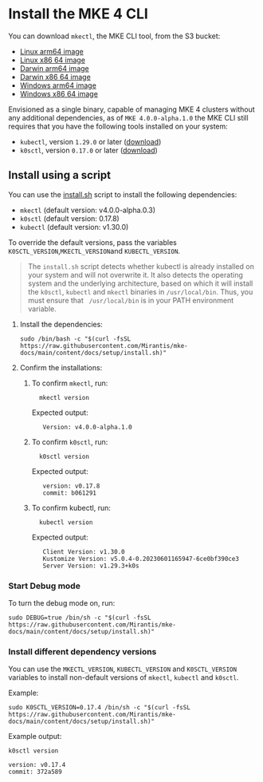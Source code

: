 # Install the MKE 4 CLI

You can download `mkectl`, the MKE CLI tool, from the S3 bucket:

- [Linux arm64 image](https://s3.us-east-2.amazonaws.com/packages-stage-mirantis.com/v4.0.0-alpha1.0/mkectl_linux_arm64.tar.gz)
- [Linux x86 64 image](https://s3.us-east-2.amazonaws.com/packages-stage-mirantis.com/v4.0.0-alpha1.0/mkectl_linux_x86_64.tar.gz)
- [Darwin arm64 image](https://s3.us-east-2.amazonaws.com/packages-stage-mirantis.com/v4.0.0-alpha1.0/mkectl_darwin_arm64.tar.gz)
- [Darwin x86 64 image](https://s3.us-east-2.amazonaws.com/packages-stage-mirantis.com/v4.0.0-alpha1.0/mkectl_darwin_x86_64.tar.gz)
- [Windows arm64 image](https://s3.us-east-2.amazonaws.com/packages-stage-mirantis.com/v4.0.0-alpha1.0/mkectl_windows_arm64.zip)
- [Windows x86 64 image](https://s3.us-east-2.amazonaws.com/packages-stage-mirantis.com/v4.0.0-alpha1.0/mkectl_windows_x86_64.zip)

Envisioned as a single binary, capable of managing MKE 4 clusters without any
additional dependencies, as of `MKE 4.0.0-alpha.1.0` the MKE CLI still requires
that you have the following tools installed on your system:

- `kubectl`, version `1.29.0` or later ([download](https://kubernetes.io/docs/tasks/tools/#kubectl))
- `k0sctl`, version `0.17.0` or later
  ([download](https://github.com/k0sproject/k0sctl/releases))

## Install using a script

You can use the [install.sh](../install.sh) script to install the following
dependencies:

- `mkectl` (default version: v4.0.0-alpha.0.3)
- `k0sctl` (default version: 0.17.8)
- `kubectl` (default version: v1.30.0)

To override the default versions, pass the variables `K0SCTL_VERSION`,`MKECTL_VERSION`and `KUBECTL_VERSION`.

>The `install.sh` script detects whether kubectl is already installed on your
>system and will not overwrite it. It also detects the operating system and the
>underlying architecture, based on which it will install the `k0sctl`, `kubectl`
 and `mkectl` binaries in `/usr/local/bin`. Thus, you must ensure that
` /usr/local/bin` is in your PATH environment variable.

1. Install the dependencies:

   ```shell
   sudo /bin/bash -c "$(curl -fsSL https://raw.githubusercontent.com/Mirantis/mke-docs/main/content/docs/setup/install.sh)"
    ```
3. Confirm the installations:

   1. To confirm `mkectl`, run:

      ```shell
        mkectl version
      ```
      Expected output:
      ```shell
         Version: v4.0.0-alpha.1.0
       ```
   2. To confirm `k0sctl`, run:
       ```shell
         k0sctl version
       ```
      Expected output:
      ```shell
         version: v0.17.8
         commit: b061291
       ```
   3. To confirm kubectl, run:
       ```shell
         kubectl version
       ```
      Expected output:
      ```shell
         Client Version: v1.30.0
         Kustomize Version: v5.0.4-0.20230601165947-6ce0bf390ce3
         Server Version: v1.29.3+k0s
       ```

### Start Debug mode
To turn the debug mode on, run:
```shell
sudo DEBUG=true /bin/sh -c "$(curl -fsSL https://raw.githubusercontent.com/Mirantis/mke-docs/main/content/docs/setup/install.sh)"
```

### Install different dependency versions

You can use the `MKECTL_VERSION`, `KUBECTL_VERSION` and `K0SCTL_VERSION`
variables to install non-default versions of `mkectl`, `kubectl` and `k0sctl`.

Example:
```shell
sudo K0SCTL_VERSION=0.17.4 /bin/sh -c "$(curl -fsSL https://raw.githubusercontent.com/Mirantis/mke-docs/main/content/docs/setup/install.sh)"
```

Example output:
```shell
k0sctl version

version: v0.17.4
commit: 372a589
```
